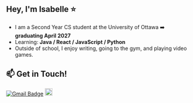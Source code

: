 
<h2 align='left'> Hey, I'm Isabelle ⭐</h2>

- I am a Second Year CS student at the University of Ottawa ➡️ <b> graduating April 2027 </b>
-  Learning: <b> Java / React / JavaScript / Python </b>
- Outside of school, I enjoy writing, going to the gym, and playing video games.


<h2 > 📫 Get in Touch! </h2>

[![Gmail Badge](https://img.shields.io/badge/Gmail-d14836?style=flat-square&logo=Gmail&logoColor=white&link=mailto:eeht1717@gmail.com)](mailto:isabellelissina@gmail.com)
<a href="https://www.linkedin.com/in/isabelle-choi-19933221b/">
  <img height="20" src="https://img.shields.io/badge/LinkedIn-0077B5?style=for-the-badge&logo=linkedin&logoColor=white" />
</a>

